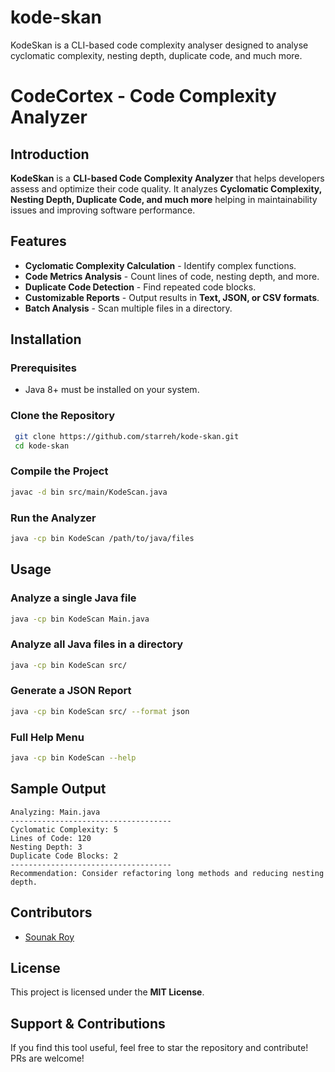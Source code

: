 # kode-skan
KodeSkan is a CLI-based code complexity analyser designed to analyse cyclomatic complexity, nesting depth, duplicate code, and much more.

# CodeCortex - Code Complexity Analyzer

## Introduction
**KodeSkan** is a **CLI-based Code Complexity Analyzer** that helps developers assess and optimize their code quality. It analyzes **Cyclomatic Complexity, Nesting Depth, Duplicate Code, and much more** helping in maintainability issues and improving software performance.

## Features
- **Cyclomatic Complexity Calculation** - Identify complex functions.
- **Code Metrics Analysis** - Count lines of code, nesting depth, and more.
- **Duplicate Code Detection** - Find repeated code blocks.
- **Customizable Reports** - Output results in **Text, JSON, or CSV formats**.
- **Batch Analysis** - Scan multiple files in a directory.

## Installation
### Prerequisites
- Java 8+ must be installed on your system.

### Clone the Repository
```sh
 git clone https://github.com/starreh/kode-skan.git
 cd kode-skan
```

### Compile the Project
```sh
javac -d bin src/main/KodeScan.java
```

### Run the Analyzer
```sh
java -cp bin KodeScan /path/to/java/files
```

## Usage
### Analyze a single Java file
```sh
java -cp bin KodeScan Main.java
```

### Analyze all Java files in a directory
```sh
java -cp bin KodeScan src/
```

### Generate a JSON Report
```sh
java -cp bin KodeScan src/ --format json
```

### Full Help Menu
```sh
java -cp bin KodeScan --help
```

## Sample Output
```
Analyzing: Main.java
------------------------------------
Cyclomatic Complexity: 5
Lines of Code: 120
Nesting Depth: 3
Duplicate Code Blocks: 2
------------------------------------
Recommendation: Consider refactoring long methods and reducing nesting depth.
```

## Contributors
- [Sounak Roy](https://github.com/starreh)

## License
This project is licensed under the **MIT License**.

## Support & Contributions
If you find this tool useful, feel free to star the repository and contribute! PRs are welcome!

